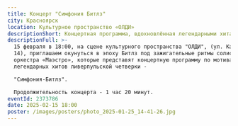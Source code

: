 ```yaml
---
title: Концерт "Симфония Битлз"
city: Красноярск
location: Культурное пространство «ОЛДИ»
descriptionShort: Концертная программа, вдохновлённая легендарными хитами Битлз!
descriptionFull: >-
  15 февраля в 18:00, на сцене культурного пространства "ОЛДИ", (ул. Капитанская
  14), приглашаем окунуться в эпоху Битлз под зажигательные ритмы солистов
  оркестра «Маэстро», которые представят концертную программу по мотивам
  легендарных хитов ливерпульской четверки - 

  "Симфония-Битлз".

  Продолжительность концерта - 1 час 20 минут.
eventId: 2373786
date: 2025-02-15 18:00
poster: /images/posters/photo_2025-01-25_14-41-26.jpg
---
```

